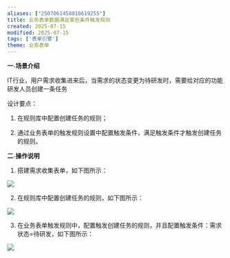 ```yaml
---
aliases: ["2507061458816619255"]
title: 业务表单数据满足某些条件触发规则
created: 2025-07-15
modified: 2025-07-15
tags: ['表单引擎']
theme: 业务表单
---
```


**一˴场景介绍**

IT行业，用户需求收集进来后，当需求的状态变更为待研发时，需要给对应的功能研发人员创建一条任务

设计要点：

1. 在规则库中配置创建任务的规则；

2. 通过业务表单的触发规则设置中配置触发条件，满足触发条件才触发创建任务的规则。

**二˴操作说明**

1. 搭建需求收集表单，如下图所示：

![](https://myhelpdoc.oss-cn-heyuan.aliyuncs.com/mdimages/e3c9de595539806966e3a260793b71b4.jpg)

2. 在规则库中配置创建任务的规则，如下图所示：

![](https://myhelpdoc.oss-cn-heyuan.aliyuncs.com/mdimages/3edc5f8d13e3587b07cb688268b870e9.jpg)

3. 在业务表单触发规则中，配置触发创建任务的规则，并且配置触发条件：需求状态=待研发，如下图所示：

![](https://myhelpdoc.oss-cn-heyuan.aliyuncs.com/mdimages/84187b8436cb545bdb63386b56a9d227.jpg)

